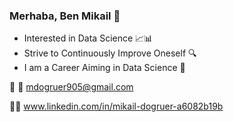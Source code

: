### Merhaba, Ben Mikail 👋 
* Interested in Data Science 📈📊
* Strive to Continuously Improve Oneself 🔍
* I am a Career Aiming in Data Science 🎯

 📌 📧 mdogruer905@gmail.com
 
📌🔗 www.linkedin.com/in/mikail-dogruer-a6082b19b 
